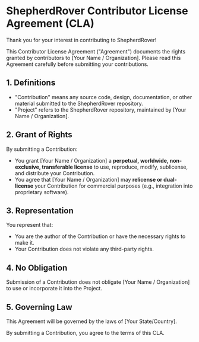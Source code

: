 # ShepherdRover Contributor License Agreement (CLA)

Thank you for your interest in contributing to ShepherdRover!

This Contributor License Agreement ("Agreement") documents the rights granted by contributors to [Your Name / Organization]. Please read this Agreement carefully before submitting your contributions.

## 1. Definitions
- "Contribution" means any source code, design, documentation, or other material submitted to the ShepherdRover repository.
- "Project" refers to the ShepherdRover repository, maintained by [Your Name / Organization].

## 2. Grant of Rights
By submitting a Contribution:
- You grant [Your Name / Organization] a **perpetual, worldwide, non-exclusive, transferable license** to use, reproduce, modify, sublicense, and distribute your Contribution.
- You agree that [Your Name / Organization] may **relicense or dual-license** your Contribution for commercial purposes (e.g., integration into proprietary software).

## 3. Representation
You represent that:
- You are the author of the Contribution or have the necessary rights to make it.
- Your Contribution does not violate any third-party rights.

## 4. No Obligation
Submission of a Contribution does not obligate [Your Name / Organization] to use or incorporate it into the Project.

## 5. Governing Law
This Agreement will be governed by the laws of [Your State/Country].

By submitting a Contribution, you agree to the terms of this CLA.
